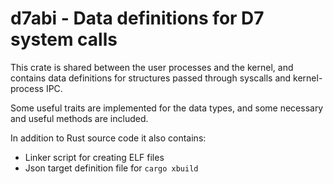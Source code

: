 d7abi - Data definitions for D7 system calls
============================================

This crate is shared between the user processes and the kernel,
and contains data definitions for structures passed through
syscalls and kernel-process IPC.

Some useful traits are implemented for the data types, and
some necessary and useful methods are included.

In addition to Rust source code it also contains:
* Linker script for creating ELF files
* Json target definition file for `cargo xbuild`
